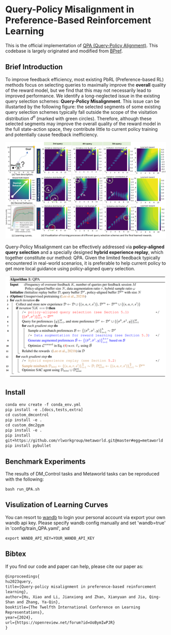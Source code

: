 # Query-Policy Misalignment in Preference-Based Reinforcement Learning

This is the official implementation of [QPA (Query-Policy Alignment)](https://openreview.net/forum?id=UoBymIwPJR). This codebase is largely originated and modified from [BPref](https://github.com/rll-research/BPref).

## Brief Introduction

To improve feedback efficiency, most existing PbRL (Preference-based RL) methods focus on selecting queries to maximally improve the **overall** quality of the reward model, but we find that this may not necessarily lead to improved performance. We identify a long-neglected issue in the existing query selection schemes: **Query-Policy Misalignment**. This issue can be illustarted by the following figure: the selected segments of some existing query selection schemes typically fall outside the scope of the visitation distribution $d^\pi$ (marked with green circles). Therefore, although these selected segments may improve the overall quality of the reward model in the full state-action space, they contribute little to current policy training and potentially cause feedback inefficiency.

![query-policy misalignment](figure/query_policy_mis_lot.jpg)

Query-Policy Misalignment can be effectively addressed via **policy-aligned query selection** and a specially designed **hybrid experience replay**, which together constitute our method: QPA. Given the limited feedback typically encountered in real-world scenarios, it is preferable to help current policy to get more local guidance using policy-aligned query selection.

![algorithm](figure/alg.png)


## Install

```
conda env create -f conda_env.yml
pip install -e .[docs,tests,extra]
cd custom_dmcontrol
pip install -e .
cd custom_dmc2gym
pip install -e .
pip install git+https://github.com/rlworkgroup/metaworld.git@master#egg=metaworld
pip install pybullet
```

## Benchmark Experiments

The results of DM_Control tasks and Metaworld tasks can be reproduced with the following:

```
bash run_QPA.sh
```

## Visulization of Learning Curves

You can resort to [wandb](https://wandb.ai/site) to login your personal account via export your own wandb api key. Please specify wandb config manually and set 'wandb=true' in 'config/train_QPA.yaml', and

```
export WANDB_API_KEY=YOUR_WANDB_API_KEY
```

## Bibtex
If you find our code and paper can help, please cite our paper as:
```
@inproceedings{
hu2023query,
title={Query-policy misalignment in preference-based reinforcement learning},
author={Hu, Xiao and Li, Jianxiong and Zhan, Xianyuan and Jia, Qing-Shan and Zhang, Ya-Qin},
booktitle={The Twelfth International Conference on Learning Representations},
year={2024},
url={https://openreview.net/forum?id=UoBymIwPJR}
}
```